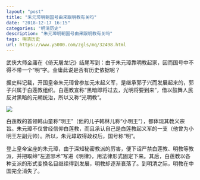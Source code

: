 ```yaml
---
layout: "post"
title: "朱元璋明朝国号由来跟明教有关吗"
date: "2018-12-17 16:15"
categories: "明清历史"
description: "朱元璋明朝国号由来跟明教有关吗"
tags: 明清历史
url: https://www.y5000.com/zgls/mq/32498.html
---
```






武侠大师金庸在《倚天屠龙记》结尾写到：由于朱元璋靠明教起家，因而国号中不得不带一个“明”字。金庸此说是否有历史依据呢？

据史料记载，开国皇帝朱元璋曾参加元末起义军，是继承郭子兴而发展起来的，郭子兴属于白莲教组织。白莲教宣称“黑暗即将过去，光明将要到来”，借以鼓舞人民反对黑暗的元朝统治，所以又称“光明教”。

![](https://img.y5000.com/uploads/allimg/180906/8-1PZ6092G2R2.jpg)

白莲教的首领韩山童称“明王”（他的儿子韩林儿称“小明王”），都体现其教义宗旨。朱元璋不仅曾经信仰白莲教，而且承认自己是白莲教起义军的一支（他曾为小明王左副元帅）。所以，朱元璋取得政权后，国号称“明”。

登上皇帝宝座的朱元璋，由于深知秘密教派的厉害，便下诏严禁白莲教、明教等教派，并把取缔“左道邪术”写进《明律》，用法律形式固定下来。其后，白莲教以各种支派的形式变换名目继续得到发展，明教却逐渐衰落了。到明清之际，明教在中国完全消失了。
